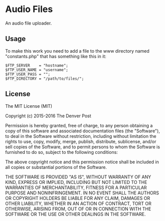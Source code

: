 # Audio Files
An audio file uploader.
## Usage
To make this work you need to add a file to the www directory named "constants.php" that has something like this in it:
```
$FTP_SERVER    = "hostname";
$FTP_USER_NAME = "username";
$FTP_USER_PASS = "";
$FTP_DIRECTORY = "/path/to/files/";
```

## License

The MIT License (MIT)

Copyright (c) 2015-2016 The Denver Post

Permission is hereby granted, free of charge, to any person obtaining a copy
of this software and associated documentation files (the "Software"), to deal
in the Software without restriction, including without limitation the rights
to use, copy, modify, merge, publish, distribute, sublicense, and/or sell
copies of the Software, and to permit persons to whom the Software is
furnished to do so, subject to the following conditions:

The above copyright notice and this permission notice shall be included in all
copies or substantial portions of the Software.

THE SOFTWARE IS PROVIDED "AS IS", WITHOUT WARRANTY OF ANY KIND, EXPRESS OR
IMPLIED, INCLUDING BUT NOT LIMITED TO THE WARRANTIES OF MERCHANTABILITY,
FITNESS FOR A PARTICULAR PURPOSE AND NONINFRINGEMENT. IN NO EVENT SHALL THE
AUTHORS OR COPYRIGHT HOLDERS BE LIABLE FOR ANY CLAIM, DAMAGES OR OTHER
LIABILITY, WHETHER IN AN ACTION OF CONTRACT, TORT OR OTHERWISE, ARISING FROM,
OUT OF OR IN CONNECTION WITH THE SOFTWARE OR THE USE OR OTHER DEALINGS IN THE
SOFTWARE.
